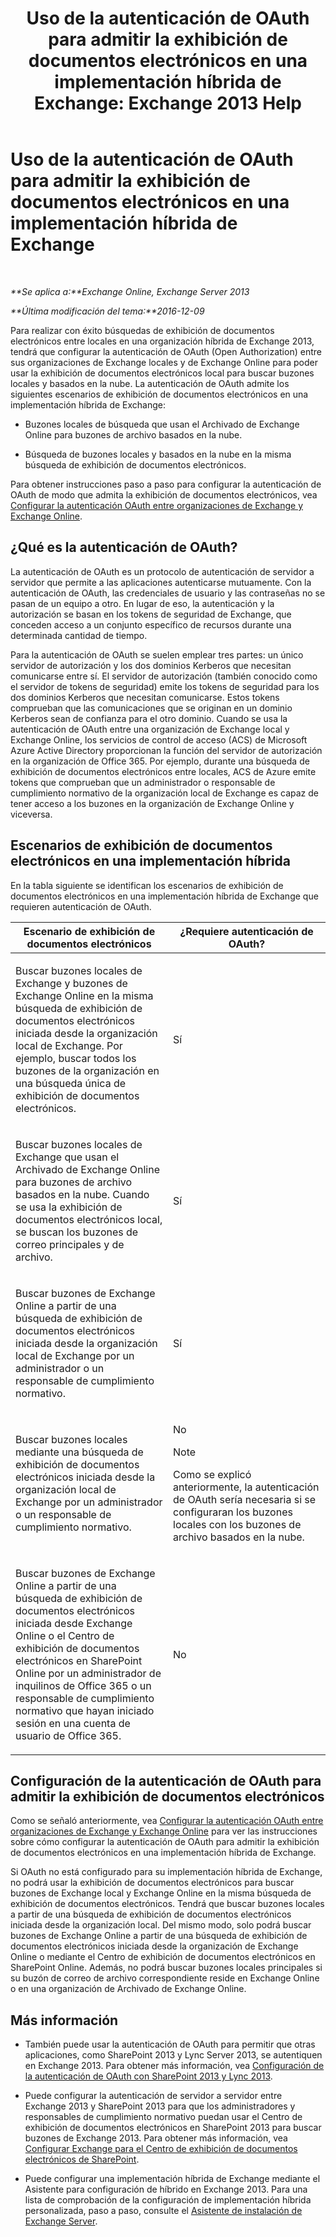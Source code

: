 ﻿---
title: 'Uso de la autenticación de OAuth para admitir la exhibición de documentos electrónicos en una implementación híbrida de Exchange: Exchange 2013 Help'
TOCTitle: Uso de la autenticación de OAuth para admitir la exhibición de documentos electrónicos en una implementación híbrida de Exchange
ms:assetid: b069f8db-fbe1-4047-ad97-d00172ee6a12
ms:mtpsurl: https://technet.microsoft.com/es-es/library/Dn497703(v=EXCHG.150)
ms:contentKeyID: 61292930
ms.date: 05/22/2018
mtps_version: v=EXCHG.150
ms.translationtype: MT
---

# Uso de la autenticación de OAuth para admitir la exhibición de documentos electrónicos en una implementación híbrida de Exchange

 

_**Se aplica a:**Exchange Online, Exchange Server 2013_

_**Última modificación del tema:**2016-12-09_

Para realizar con éxito búsquedas de exhibición de documentos electrónicos entre locales en una organización híbrida de Exchange 2013, tendrá que configurar la autenticación de OAuth (Open Authorization) entre sus organizaciones de Exchange locales y de Exchange Online para poder usar la exhibición de documentos electrónicos local para buscar buzones locales y basados en la nube. La autenticación de OAuth admite los siguientes escenarios de exhibición de documentos electrónicos en una implementación híbrida de Exchange:

  - Buzones locales de búsqueda que usan el Archivado de Exchange Online para buzones de archivo basados en la nube.

  - Búsqueda de buzones locales y basados en la nube en la misma búsqueda de exhibición de documentos electrónicos.

Para obtener instrucciones paso a paso para configurar la autenticación de OAuth de modo que admita la exhibición de documentos electrónicos, vea [Configurar la autenticación OAuth entre organizaciones de Exchange y Exchange Online](configure-oauth-authentication-between-exchange-and-exchange-online-organizations-exchange-2013-help.md).

## ¿Qué es la autenticación de OAuth?

La autenticación de OAuth es un protocolo de autenticación de servidor a servidor que permite a las aplicaciones autenticarse mutuamente. Con la autenticación de OAuth, las credenciales de usuario y las contraseñas no se pasan de un equipo a otro. En lugar de eso, la autenticación y la autorización se basan en los tokens de seguridad de Exchange, que conceden acceso a un conjunto específico de recursos durante una determinada cantidad de tiempo.

Para la autenticación de OAuth se suelen emplear tres partes: un único servidor de autorización y los dos dominios Kerberos que necesitan comunicarse entre sí. El servidor de autorización (también conocido como el servidor de tokens de seguridad) emite los tokens de seguridad para los dos dominios Kerberos que necesitan comunicarse. Estos tokens comprueban que las comunicaciones que se originan en un dominio Kerberos sean de confianza para el otro dominio. Cuando se usa la autenticación de OAuth entre una organización de Exchange local y Exchange Online, los servicios de control de acceso (ACS) de Microsoft Azure Active Directory proporcionan la función del servidor de autorización en la organización de Office 365. Por ejemplo, durante una búsqueda de exhibición de documentos electrónicos entre locales, ACS de Azure emite tokens que comprueban que un administrador o responsable de cumplimiento normativo de la organización local de Exchange es capaz de tener acceso a los buzones en la organización de Exchange Online y viceversa.

## Escenarios de exhibición de documentos electrónicos en una implementación híbrida

En la tabla siguiente se identifican los escenarios de exhibición de documentos electrónicos en una implementación híbrida de Exchange que requieren autenticación de OAuth.


<table>
<colgroup>
<col style="width: 50%" />
<col style="width: 50%" />
</colgroup>
<thead>
<tr class="header">
<th>Escenario de exhibición de documentos electrónicos</th>
<th>¿Requiere autenticación de OAuth?</th>
</tr>
</thead>
<tbody>
<tr class="odd">
<td><p>Buscar buzones locales de Exchange y buzones de Exchange Online en la misma búsqueda de exhibición de documentos electrónicos iniciada desde la organización local de Exchange. Por ejemplo, buscar todos los buzones de la organización en una búsqueda única de exhibición de documentos electrónicos.</p></td>
<td><p>Sí</p></td>
</tr>
<tr class="even">
<td><p>Buscar buzones locales de Exchange que usan el Archivado de Exchange Online para buzones de archivo basados en la nube. Cuando se usa la exhibición de documentos electrónicos local, se buscan los buzones de correo principales y de archivo.</p></td>
<td><p>Sí</p></td>
</tr>
<tr class="odd">
<td><p>Buscar buzones de Exchange Online a partir de una búsqueda de exhibición de documentos electrónicos iniciada desde la organización local de Exchange por un administrador o un responsable de cumplimiento normativo.</p></td>
<td><p>Sí</p></td>
</tr>
<tr class="even">
<td><p>Buscar buzones locales mediante una búsqueda de exhibición de documentos electrónicos iniciada desde la organización local de Exchange por un administrador o un responsable de cumplimiento normativo.</p></td>
<td><p>No</p>

> [!NOTE]
> Como se explicó anteriormente, la autenticación de OAuth sería necesaria si se configuraran los buzones locales con los buzones de archivo basados en la nube.


</td>
</tr>
<tr class="odd">
<td><p>Buscar buzones de Exchange Online a partir de una búsqueda de exhibición de documentos electrónicos iniciada desde Exchange Online o el Centro de exhibición de documentos electrónicos en SharePoint Online por un administrador de inquilinos de Office 365 o un responsable de cumplimiento normativo que hayan iniciado sesión en una cuenta de usuario de Office 365.</p></td>
<td><p>No</p></td>
</tr>
</tbody>
</table>


## Configuración de la autenticación de OAuth para admitir la exhibición de documentos electrónicos

Como se señaló anteriormente, vea [Configurar la autenticación OAuth entre organizaciones de Exchange y Exchange Online](configure-oauth-authentication-between-exchange-and-exchange-online-organizations-exchange-2013-help.md) para ver las instrucciones sobre cómo configurar la autenticación de OAuth para admitir la exhibición de documentos electrónicos en una implementación híbrida de Exchange.

Si OAuth no está configurado para su implementación híbrida de Exchange, no podrá usar la exhibición de documentos electrónicos para buscar buzones de Exchange local y Exchange Online en la misma búsqueda de exhibición de documentos electrónicos. Tendrá que buscar buzones locales a partir de una búsqueda de exhibición de documentos electrónicos iniciada desde la organización local. Del mismo modo, solo podrá buscar buzones de Exchange Online a partir de una búsqueda de exhibición de documentos electrónicos iniciada desde la organización de Exchange Online o mediante el Centro de exhibición de documentos electrónicos en SharePoint Online. Además, no podrá buscar buzones locales principales si su buzón de correo de archivo correspondiente reside en Exchange Online o en una organización de Archivado de Exchange Online.

## Más información

  - También puede usar la autenticación de OAuth para permitir que otras aplicaciones, como SharePoint 2013 y Lync Server 2013, se autentiquen en Exchange 2013. Para obtener más información, vea [Configuración de la autenticación de OAuth con SharePoint 2013 y Lync 2013](configure-oauth-authentication-with-sharepoint-2013-and-lync-2013-exchange-2013-help.md).

  - Puede configurar la autenticación de servidor a servidor entre Exchange 2013 y SharePoint 2013 para que los administradores y responsables de cumplimiento normativo puedan usar el Centro de exhibición de documentos electrónicos en SharePoint 2013 para buscar buzones de Exchange 2013. Para obtener más información, vea [Configurar Exchange para el Centro de exhibición de documentos electrónicos de SharePoint](configure-exchange-for-sharepoint-ediscovery-center-exchange-2013-help.md).

  - Puede configurar una implementación híbrida de Exchange mediante el Asistente para configuración de híbrido en Exchange 2013. Para una lista de comprobación de la configuración de implementación híbrida personalizada, paso a paso, consulte el [Asistente de instalación de Exchange Server](https://go.microsoft.com/fwlink/p/?linkid=277105).

